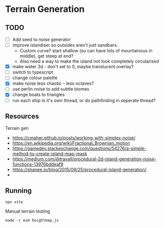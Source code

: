 # Terrain Generation

## TODO

- [ ] Add seed to noise generator
- [ ] improve islandiser so outsides aren't just sandbars.
  - Custom curve? start shallow (so can have lots of mountainous in middle), get steep at end?
  - Also need a way to make the island not look completely circularised
- [x] make water 3d - don't set to 0, maybe translucent overlay?
- [ ] switch to typescript
- [ ] change colour palette
- [x] make noise less chaotic - less octaves?
- [ ] use perlin noise to add subtle biomes
- [x] change boats to triangles
- [ ] run each ship in it's own thread, or do pathfinding in seperate thread?

## Resources

Terrain gen
- https://cmaher.github.io/posts/working-with-simplex-noise/
- https://en.wikipedia.org/wiki/Fractional_Brownian_motion
- https://gamedev.stackexchange.com/questions/54276/a-simple-method-to-create-island-map-mask
- https://medium.com/@travall/procedural-2d-island-generation-noise-functions-13976bddeaf9
- https://shanee.io/blog/2015/09/25/procedural-island-generation/
- 


## Running

`npx vite`

Manual terrain testing

`node -r esm heightmap.js`

